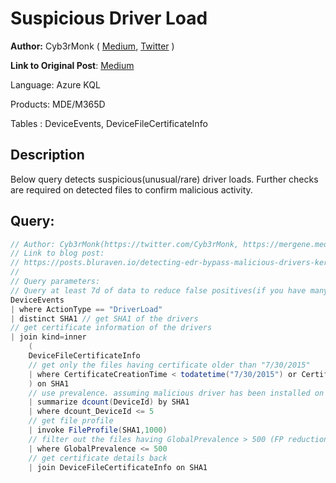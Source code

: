 # Suspicious Driver Load
**Author:** Cyb3rMonk ( [Medium](https://mergene.medium.com), [Twitter](https://twitter.com/Cyb3rMonk) )


**Link to Original Post**: [Medium](https://posts.bluraven.io/detecting-edr-bypass-malicious-drivers-kernel-callbacks-f5e6bf8f7481)

Language: Azure KQL

Products: MDE/M365D

Tables  : DeviceEvents, DeviceFileCertificateInfo


## Description

Below query detects suspicious(unusual/rare) driver loads. Further checks are required on detected files to confirm malicious activity.


**Query:**
---

```C#
// Author: Cyb3rMonk(https://twitter.com/Cyb3rMonk, https://mergene.medium.com)
// Link to blog post:
// https://posts.bluraven.io/detecting-edr-bypass-malicious-drivers-kernel-callbacks-f5e6bf8f7481
//
// Query parameters:
// Query at least 7d of data to reduce false positives(if you have many.
DeviceEvents
| where ActionType == "DriverLoad"
| distinct SHA1 // get SHA1 of the drivers
// get certificate information of the drivers
| join kind=inner
    (
    DeviceFileCertificateInfo
    // get only the files having certificate older than "7/30/2015" 
    | where CertificateCreationTime < todatetime("7/30/2015") or CertificateExpirationTime < todatetime("7/30/2015")
    ) on SHA1
    // use prevalence. assuming malicious driver has been installed on max 5 machines.
    | summarize dcount(DeviceId) by SHA1
    | where dcount_DeviceId <= 5
    // get file profile 
    | invoke FileProfile(SHA1,1000)
    // filter out the files having GlobalPrevalence > 500 (FP reduction)
    | where GlobalPrevalence <= 500
    // get certificate details back
    | join DeviceFileCertificateInfo on SHA1
```
